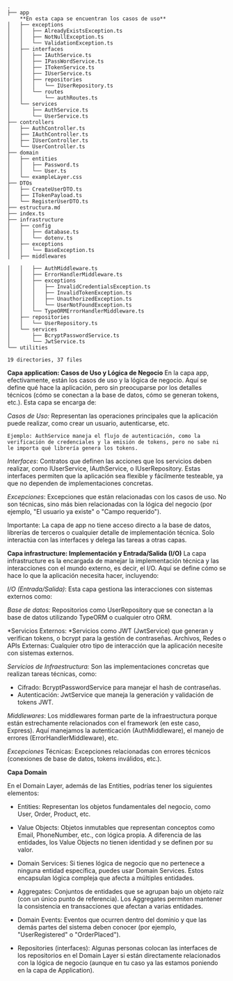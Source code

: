     .
    ├── app
        **En esta capa se encuentran los casos de uso**
    │   ├── exceptions
    │   │   ├── AlreadyExistsException.ts
    │   │   ├── NotNullException.ts
    │   │   └── ValidationException.ts
    │   ├── interfaces
    │   │   ├── IAuthService.ts
    │   │   ├── IPassWordService.ts
    │   │   ├── ITokenService.ts
    │   │   ├── IUserService.ts
    │   │   ├── repositories
    │   │   │   └── IUserRepository.ts
    │   │   └── routes
    │   │       └── authRoutes.ts
    │   └── services
    │       ├── AuthService.ts
    │       └── UserService.ts
    ├── controllers
    │   ├── AuthController.ts
    │   ├── IAuthController.ts
    │   ├── IUserController.ts
    │   └── UserController.ts
    ├── domain
    │   ├── entities
    │   │   ├── Password.ts
    │   │   └── User.ts
    │   └── exampleLayer.css
    ├── DTOs
    │   ├── CreateUserDTO.ts
    │   ├── ITokenPayload.ts
    │   └── RegisterUserDTO.ts
    ├── estructura.md
    ├── index.ts
    ├── infrastructure
    │   ├── config
    │   │   ├── database.ts
    │   │   └── dotenv.ts
    │   ├── exceptions
    │   │   └── BaseException.ts
    │   ├── middlewares

    │   │   ├── AuthMiddleware.ts
    │   │   ├── ErrorHandlerMiddleware.ts
    │   │   ├── exceptions
    │   │   │   ├── InvalidCredentialsException.ts
    │   │   │   ├── InvalidTokenException.ts
    │   │   │   ├── UnauthorizedException.ts
    │   │   │   └── UserNotFoundException.ts
    │   │   └── TypeORMErrorHandlerMiddleware.ts
    │   ├── repositories
    │   │   └── UserRepository.ts
    │   └── services
    │       ├── BcryptPasswordService.ts
    │       └── JwtService.ts
    └── utilities

    19 directories, 37 files

**Capa application: Casos de Uso y Lógica de Negocio**
En la capa app, efectivamente, están los casos de uso y la lógica de negocio. Aquí se define qué hace la aplicación, pero sin preocuparse por los detalles técnicos (cómo se conectan a la base de datos, cómo se generan tokens, etc.). Esta capa se encarga de:

_Casos de Uso:_ Representan las operaciones principales que la aplicación puede realizar, como crear un usuario, autenticarse, etc.

    Ejemplo: AuthService maneja el flujo de autenticación, como la verificación de credenciales y la emisión de tokens, pero no sabe ni le importa qué librería genera los tokens.

_Interfaces_: Contratos que definen las acciones que los servicios deben realizar, como IUserService, IAuthService, o IUserRepository. Estas interfaces permiten que la aplicación sea flexible y fácilmente testeable, ya que no dependen de implementaciones concretas.

_Excepciones_: Excepciones que están relacionadas con los casos de uso. No son técnicas, sino más bien relacionadas con la lógica del negocio (por ejemplo, "El usuario ya existe" o "Campo requerido").

Importante: La capa de app no tiene acceso directo a la base de datos, librerías de terceros o cualquier detalle de implementación técnica. Solo interactúa con las interfaces y delega las tareas a otras capas.

**Capa infrastructure: Implementación y Entrada/Salida (I/O)**
La capa infrastructure es la encargada de manejar la implementación técnica y las interacciones con el mundo externo, es decir, el I/O. Aquí se define cómo se hace lo que la aplicación necesita hacer, incluyendo:

_I/O (Entrada/Salida)_: Esta capa gestiona las interacciones con sistemas externos como:

_Base de datos:_ Repositorios como UserRepository que se conectan a la base de datos utilizando TypeORM o cualquier otro ORM.

*Servicios Externos: *Servicios como JWT (JwtService) que generan y verifican tokens, o bcrypt para la gestión de contraseñas.
Archivos, Redes o APIs Externas: Cualquier otro tipo de interacción que la aplicación necesite con sistemas externos.

_Servicios de Infraestructura:_ Son las implementaciones concretas que realizan tareas técnicas, como:

- Cifrado: BcryptPasswordService para manejar el hash de contraseñas.
- Autenticación: JwtService que maneja la generación y validación de tokens JWT.

_Middlewares_: Los middlewares forman parte de la infraestructura porque están estrechamente relacionados con el framework (en este caso, Express). Aquí manejamos la autenticación (AuthMiddleware), el manejo de errores (ErrorHandlerMiddleware), etc.

_Excepciones_ Técnicas: Excepciones relacionadas con errores técnicos (conexiones de base de datos, tokens inválidos, etc.).

**Capa Domain**

En el Domain Layer, además de las Entities, podrías tener los siguientes elementos:

- Entities: Representan los objetos fundamentales del negocio, como User, Order, Product, etc.

- Value Objects: Objetos inmutables que representan conceptos como Email, PhoneNumber, etc., con lógica propia. A diferencia de las entidades, los Value Objects no tienen identidad y se definen por su valor.

- Domain Services: Si tienes lógica de negocio que no pertenece a ninguna entidad específica, puedes usar Domain Services. Estos encapsulan lógica compleja que afecta a múltiples entidades.

- Aggregates: Conjuntos de entidades que se agrupan bajo un objeto raíz (con un único punto de referencia). Los Aggregates permiten mantener la consistencia en transacciones que afectan a varias entidades.

- Domain Events: Eventos que ocurren dentro del dominio y que las demás partes del sistema deben conocer (por ejemplo, "UserRegistered" o "OrderPlaced").

- Repositories (interfaces): Algunas personas colocan las interfaces de los repositorios en el Domain Layer si están directamente relacionados con la lógica de negocio (aunque en tu caso ya las estamos poniendo en la capa de Application).
